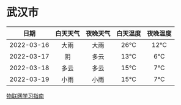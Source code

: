 # 武汉市
|日期|白天天气|夜晚天气|白天温度|夜晚温度|
|:--:|:--:|:--:|:--:|:--:|
|2022-03-16|大雨|大雨|26℃|12℃|
|2022-03-17|阴|多云|13℃|6℃|
|2022-03-18|多云|多云|15℃|7℃|
|2022-03-19|小雨|小雨|15℃|7℃|
 
[物联网学习指南](http://doc.lziqi.top/IoT)
